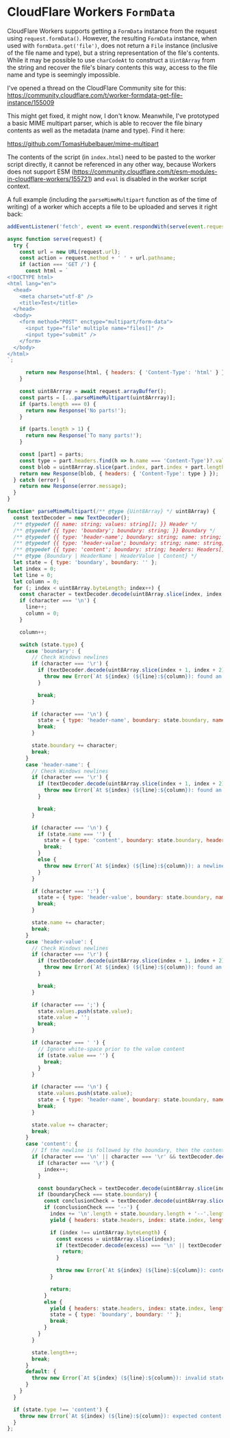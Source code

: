 # CloudFlare Workers `FormData`

CloudFlare Workers supports getting a `FormData` instance from the request using
`request.formData()`. However, the resulting `FormData` instance, when used with
`formData.get('file')`, does not return a `File` instance (inclusive of the file
name and type), but a string representation of the file's contents. While it may
be possible to use `charCodeAt` to construct a `Uint8Array` from the string and
recover the file's binary contents this way, access to the file name and type is
seemingly impossible.

I've opened a thread on the CloudFlare Community site for this:
https://community.cloudflare.com/t/worker-formdata-get-file-instance/155009

This might get fixed, it might now, I don't know. Meanwhile, I've prototyped a
basic MIME multipart parser, which is able to recover the file binary contents as
well as the metadata (name and type). Find it here:

https://github.com/TomasHubelbauer/mime-multipart

The contents of the script (in `index.html`) need to be pasted to the worker script
directly, it cannot be referenced in any other way, because Workers does not support
ESM (https://community.cloudflare.com/t/esm-modules-in-cloudflare-workers/155721)
and `eval` is disabled in the worker script context.

A full example (including the `parseMimeMultipart` function as of the time of writing)
of a worker which accepts a file to be uploaded and serves it right back:

```javascript
addEventListener('fetch', event => event.respondWith(serve(event.request)))

async function serve(request) {
  try {
    const url = new URL(request.url);
    const action = request.method + ' ' + url.pathname;
    if (action === 'GET /') {
      const html = `
<!DOCTYPE html>
<html lang="en">
  <head>
    <meta charset="utf-8" />
    <title>Test</title>
  </head>
  <body>
    <form method="POST" enctype="multipart/form-data">
      <input type="file" multiple name="files[]" />
      <input type="submit" />
    </form>
  </body>
</html>
`;

      return new Response(html, { headers: { 'Content-Type': 'html' } });
    }

    const uint8Arrray = await request.arrayBuffer();
    const parts = [...parseMimeMultipart(uint8Arrray)];
    if (parts.length === 0) {
      return new Response('No parts!');
    }

    if (parts.length > 1) {
      return new Response('To many parts!');
    }

    const [part] = parts;
    const type = part.headers.find(h => h.name === 'Content-Type')?.values[0] || 'application/octet-stream';
    const blob = uint8Arrray.slice(part.index, part.index + part.length);
    return new Response(blob, { headers: { 'Content-Type': type } });
  } catch (error) {
    return new Response(error.message);
  }
}

function* parseMimeMultipart(/** @type {Uint8Array} */ uint8Array) {
  const textDecoder = new TextDecoder();
  /** @typedef {{ name: string; values: string[]; }} Header */
  /** @typedef {{ type: 'boundary'; boundary: string; }} Boundary */
  /** @typedef {{ type: 'header-name'; boundary: string; name: string; headers: Header[]; }} HeaderName */
  /** @typedef {{ type: 'header-value'; boundary: string; name: string; value: string; values: string[]; headers: Header[]; }} HeaderValue */
  /** @typedef {{ type: 'content'; boundary: string; headers: Headers[]; index: number; length: number; }} Content */
  /** @type {Boundary | HeaderName | HeaderValue | Content} */
  let state = { type: 'boundary', boundary: '' };
  let index = 0;
  let line = 0;
  let column = 0;
  for (; index < uint8Array.byteLength; index++) {
    const character = textDecoder.decode(uint8Array.slice(index, index + 1));
    if (character === '\n') {
      line++;
      column = 0;
    }

    column++;

    switch (state.type) {
      case 'boundary': {
        // Check Windows newlines
        if (character === '\r') {
          if (textDecoder.decode(uint8Array.slice(index + 1, index + 2)) !== '\n') {
            throw new Error(`At ${index} (${line}:${column}): found an incomplete Windows newline.`);
          }

          break;
        }

        if (character === '\n') {
          state = { type: 'header-name', boundary: state.boundary, name: '', value: '', headers: [] };
          break;
        }

        state.boundary += character;
        break;
      }
      case 'header-name': {
        // Check Windows newlines
        if (character === '\r') {
          if (textDecoder.decode(uint8Array.slice(index + 1, index + 2)) !== '\n') {
            throw new Error(`At ${index} (${line}:${column}): found an incomplete Windows newline.`);
          }

          break;
        }

        if (character === '\n') {
          if (state.name === '') {
            state = { type: 'content', boundary: state.boundary, headers: state.headers, index: index + 1, length: 0 };
            break;
          }
          else {
            throw new Error(`At ${index} (${line}:${column}): a newline in a header name '${state.name}' is not allowed.`);
          }
        }

        if (character === ':') {
          state = { type: 'header-value', boundary: state.boundary, name: state.name, value: '', values: [], headers: state.headers };
          break;
        }

        state.name += character;
        break;
      }
      case 'header-value': {
        // Check Windows newlines
        if (character === '\r') {
          if (textDecoder.decode(uint8Array.slice(index + 1, index + 2)) !== '\n') {
            throw new Error(`At ${index} (${line}:${column}): found an incomplete Windows newline.`);
          }

          break;
        }

        if (character === ';') {
          state.values.push(state.value);
          state.value = '';
          break;
        }

        if (character === ' ') {
          // Ignore white-space prior to the value content
          if (state.value === '') {
            break;
          }
        }

        if (character === '\n') {
          state.values.push(state.value);
          state = { type: 'header-name', boundary: state.boundary, name: '', value: '', headers: [{ name: state.name, values: state.values }, ...state.headers] };
          break;
        }

        state.value += character;
        break;
      }
      case 'content': {
        // If the newline is followed by the boundary, then the content ends
        if (character === '\n' || character === '\r' && textDecoder.decode(uint8Array.slice(index + 1, index + 2)) === '\n') {
          if (character === '\r') {
            index++;
          }

          const boundaryCheck = textDecoder.decode(uint8Array.slice(index + '\n'.length, index + '\n'.length + state.boundary.length));
          if (boundaryCheck === state.boundary) {
            const conclusionCheck = textDecoder.decode(uint8Array.slice(index + '\n'.length + state.boundary.length, index + '\n'.length + state.boundary.length + '--'.length));
            if (conclusionCheck === '--') {
              index += '\n'.length + state.boundary.length + '--'.length;
              yield { headers: state.headers, index: state.index, length: state.length };

              if (index !== uint8Array.byteLength) {
                const excess = uint8Array.slice(index);
                if (textDecoder.decode(excess) === '\n' || textDecoder.decode(excess) === '\r\n') {
                  return;
                }

                throw new Error(`At ${index} (${line}:${column}): content is present past the expected end of data ${uint8Array.byteLength}.`);
              }

              return;
            }
            else {
              yield { headers: state.headers, index: state.index, length: state.length };
              state = { type: 'boundary', boundary: '' };
              break;
            }
          }
        }

        state.length++;
        break;
      }
      default: {
        throw new Error(`At ${index} (${line}:${column}): invalid state ${JSON.stringify(state)}.`);
      }
    }
  }

  if (state.type !== 'content') {
    throw new Error(`At ${index} (${line}:${column}): expected content state, got ${JSON.stringify(state)}.`);
  }
};
```
